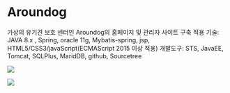 # Aroundog

가상의 유기견 보호 센터인 Aroundog의 홈페이지 및 관리자 사이트 구축 
적용 기술: JAVA 8.x , Spring, oracle 11g, Mybatis-spring, jsp, HTML5/CSS3/javaScript(ECMAScript 2015 이상 적용)
개발도구: STS, JavaEE, Tomcat, SQLPlus, MaridDB, github, Sourcetree 



<img src="https://postfiles.pstatic.net/MjAxOTA1MjFfNDYg/MDAxNTU4NDQ0ODkzNTM4.7cFc_EADveO5ydlLqaZjR7VNNTAiSdfR3K6zzpazyCEg.0xsSN-wU7QPkobADsGiflDTqk0wPXPI9NI1_dXHMNIkg.PNG.skykim010/4-1.png?type=w773"> <br>

<img src="https://postfiles.pstatic.net/MjAxOTA1MjFfNCAg/MDAxNTU4NDQ0ODkzNzQx.fqvzD9BlaI8kZg2Iqej4Da4anuszO-nUty-Y5cwlxZIg.ecnmrunNjnYpO5xNUbITwtltl5cGMELoU7gefjdWN04g.PNG.skykim010/4-2.png?type=w773"> <br>


